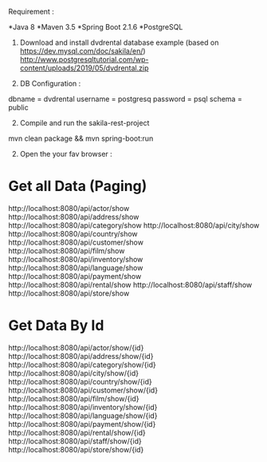 Requirement :

*Java 8
*Maven 3.5
*Spring Boot 2.1.6
*PostgreSQL

1. Download and install dvdrental database example (based on https://dev.mysql.com/doc/sakila/en/)
http://www.postgresqltutorial.com/wp-content/uploads/2019/05/dvdrental.zip

2. DB Configuration :

dbname = dvdrental
username = postgresq
password = psql
schema = public

2. Compile and run the sakila-rest-project

mvn clean package && mvn spring-boot:run

2. Open the your fav browser :

Get all Data (Paging)
=====================
http://localhost:8080/api/actor/show
http://localhost:8080/api/address/show
http://localhost:8080/api/category/show
http://localhost:8080/api/city/show
http://localhost:8080/api/country/show
http://localhost:8080/api/customer/show
http://localhost:8080/api/film/show
http://localhost:8080/api/inventory/show
http://localhost:8080/api/language/show
http://localhost:8080/api/payment/show
http://localhost:8080/api/rental/show
http://localhost:8080/api/staff/show
http://localhost:8080/api/store/show


Get Data By Id
==============
http://localhost:8080/api/actor/show/{id}
http://localhost:8080/api/address/show/{id}
http://localhost:8080/api/category/show/{id}
http://localhost:8080/api/city/show/{id}
http://localhost:8080/api/country/show/{id}
http://localhost:8080/api/customer/show/{id}
http://localhost:8080/api/film/show/{id}
http://localhost:8080/api/inventory/show/{id}
http://localhost:8080/api/language/show/{id}
http://localhost:8080/api/payment/show/{id}
http://localhost:8080/api/rental/show/{id}
http://localhost:8080/api/staff/show/{id}
http://localhost:8080/api/store/show/{id}
